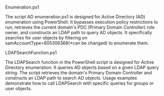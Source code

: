Enumeration.ps1

The script AD enumeration.ps1 is designed for Active Directory (AD) enumeration using PowerShell. It bypasses execution policy restrictions to run, retrieves the current domain's PDC (Primary Domain Controller) role owner, and constructs an LDAP path to query AD objects. It specifically searches for user objects by filtering on samAccountType=805306368(*can be changed) to enumerate them. 

LDAPSearchFunction.ps1

The LDAPSearch function in the PowerShell script is designed for Active Directory enumeration. It queries AD objects based on a given LDAP query string. The script retrieves the domain's Primary Domain Controller and constructs an LDAP path to search AD objects. Usage examples demonstrate how to call LDAPSearch with specific queries for groups or user objects.



